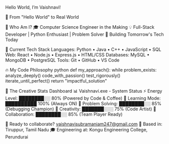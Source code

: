  Hello World, I’m Vaishnavi!
  
🌟 From "Hello World" to Real World

🎯 Who Am I?
🎓 Computer Science Engineer in the Making
💡 Full-Stack Developer | Python Enthusiast | Problem Solver
🚀 Building Tomorrow's Tech Today

🎯 Current Tech Stack
Languages: Python • Java • C++ • JavaScript • SQL
Web: React • Node.js • Express.js • HTML/CSS
Databases: MySQL • MongoDB • PostgreSQL
Tools: Git • GitHub • VS Code

🔥 My Code Philosophy
python
def my_approach():
    while problem_exists:
        analyze_deeply()
        code_with_passion()
        test_rigorously()
        iterate_until_perfect()
    return "impactful_solution"


🎪 The Creative Stats Dashboard
📊 Vaishnavi.exe - System Status
⚡ Energy Level: ████████░░ 80% (Powered by Code & Coffee)
🧠 Learning Mode: ██████████ 100% (Always ON)
🔧 Problem Solving: ████████░░ 85% (Debugging Champion)
🎨 Creativity: ███████░░░ 75% (Code Artist)
🤝 Collaboration: ████████░░ 85% (Team Player Ready)

📧 Ready to collaborate? vaishnavisubramaniam247@gmail.com
📍 Based in: Tiruppur, Tamil Nadu
🎓 Engineering at: Kongu Engineering College, Perundurai


 
